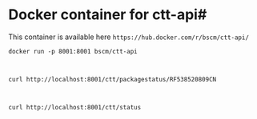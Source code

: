 # Docker container for ctt-api#



This container is available here `https://hub.docker.com/r/bscm/ctt-api/`


    docker run -p 8001:8001 bscm/ctt-api



    curl http://localhost:8001/ctt/packagestatus/RF538520809CN



    curl http://localhost:8001/ctt/status



    
